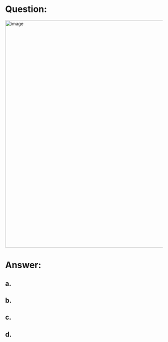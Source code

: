 # Question:<br>
<img width="574" height="728" alt="image" src="https://github.com/user-attachments/assets/3d18f502-6c6d-4938-ae38-34d162e8d777" /><br>

# Answer:<br>
## a.<br>
## b.<br>
## c.<br>
## d.<br>



